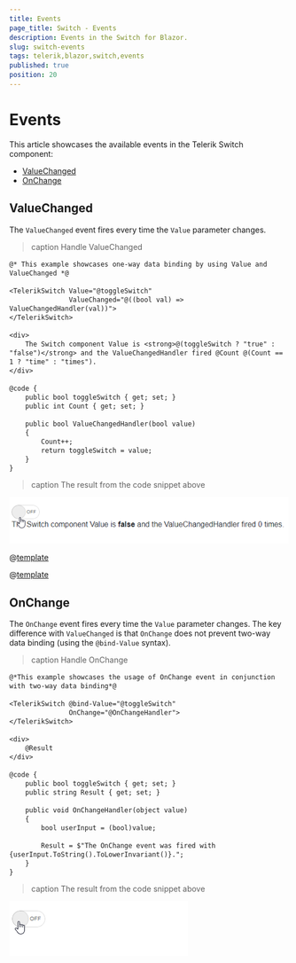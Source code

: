 ```yaml
---
title: Events
page_title: Switch - Events
description: Events in the Switch for Blazor.
slug: switch-events
tags: telerik,blazor,switch,events
published: true
position: 20
---
```


# Events

This article showcases the available events in the Telerik Switch component:
* [ValueChanged](#valuechanged)
* [OnChange](#onchange)

## ValueChanged

The `ValueChanged` event fires every time the `Value` parameter changes.

>caption Handle ValueChanged

````CSHTML
@* This example showcases one-way data binding by using Value and ValueChanged *@

<TelerikSwitch Value="@toggleSwitch" 
               ValueChanged="@((bool val) => ValueChangedHandler(val))">
</TelerikSwitch>

<div>
    The Switch component Value is <strong>@(toggleSwitch ? "true" : "false")</strong> and the ValueChangedHandler fired @Count @(Count == 1 ? "time" : "times").
</div>

@code {
    public bool toggleSwitch { get; set; }
    public int Count { get; set; }

    public bool ValueChangedHandler(bool value)
    {
        Count++;
        return toggleSwitch = value;
    }
}
````
>caption The result from the code snippet above

![valuechanged event example](images/switch-valuechanged-event-example.gif)

@[template](/_contentTemplates/common/general-info.md#event-callback-can-be-async)

@[template](/_contentTemplates/common/issues-and-warnings.md#valuechanged-lambda-required)

## OnChange

The `OnChange` event fires every time the `Value` parameter changes. The key difference with `ValueChanged` is that `OnChange` does not prevent two-way data binding (using the `@bind-Value` syntax).

>caption Handle OnChange

````CSHTML
@*This example showcases the usage of OnChange event in conjunction with two-way data binding*@

<TelerikSwitch @bind-Value="@toggleSwitch"
               OnChange="@OnChangeHandler">
</TelerikSwitch>

<div>
    @Result
</div>

@code {
    public bool toggleSwitch { get; set; }
    public string Result { get; set; }

    public void OnChangeHandler(object value)
    {
        bool userInput = (bool)value;

        Result = $"The OnChange event was fired with {userInput.ToString().ToLowerInvariant()}.";
    }
}
````
>caption The result from the code snippet above

![onchange event example](images/switch-onchange-event-example.gif)
